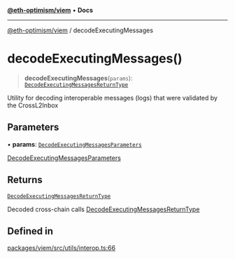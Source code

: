 [**@eth-optimism/viem**](../README.md) • **Docs**

***

[@eth-optimism/viem](../README.md) / decodeExecutingMessages

# decodeExecutingMessages()

> **decodeExecutingMessages**(`params`): [`DecodeExecutingMessagesReturnType`](../type-aliases/DecodeExecutingMessagesReturnType.md)

Utility for decoding interoperable messages (logs) that were validated by the CrossL2Inbox

## Parameters

• **params**: [`DecodeExecutingMessagesParameters`](../type-aliases/DecodeExecutingMessagesParameters.md)

[DecodeExecutingMessagesParameters](../type-aliases/DecodeExecutingMessagesParameters.md)

## Returns

[`DecodeExecutingMessagesReturnType`](../type-aliases/DecodeExecutingMessagesReturnType.md)

Decoded cross-chain calls [DecodeExecutingMessagesReturnType](../type-aliases/DecodeExecutingMessagesReturnType.md)

## Defined in

[packages/viem/src/utils/interop.ts:66](https://github.com/ethereum-optimism/ecosystem/blob/5b57c542e6f02774701a464de238b830e81b7ecb/packages/viem/src/utils/interop.ts#L66)
